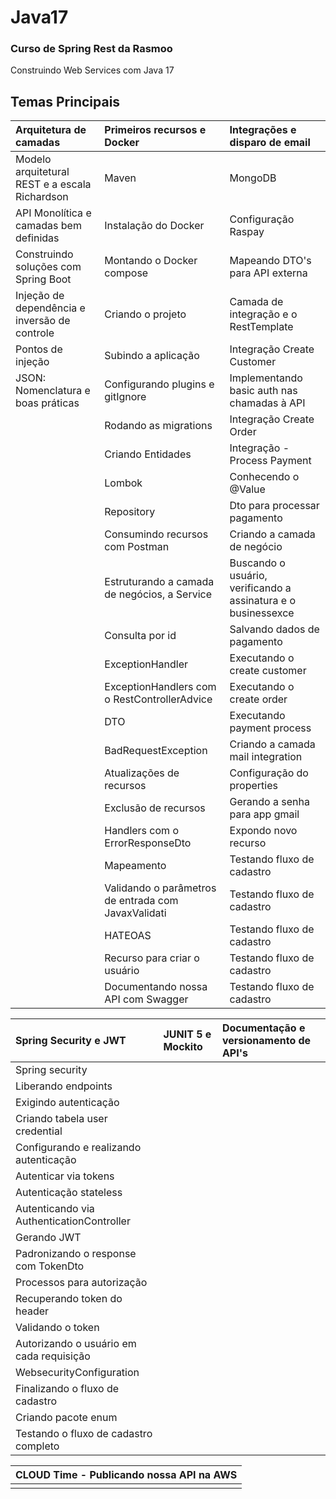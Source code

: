 # Java17
### Curso de Spring Rest da Rasmoo
 Construindo Web Services com Java 17
</br>

## Temas Principais
|       Arquitetura de camadas                                               |       Primeiros recursos e Docker                        |       Integrações e disparo de email                               |
|       :--                                                                  |       :--                                                |       :--                                                          |
|       Modelo arquitetural REST e a escala Richardson                       |       Maven                                              |       MongoDB                                                      |
|       API Monolítica e camadas bem definidas                               |       Instalação do Docker                               |       Configuração Raspay                                          |
|       Construindo soluções com Spring Boot                                 |       Montando o Docker compose                          |       Mapeando DTO's para API externa                              |
|       Injeção de dependência e inversão de controle                        |       Criando o projeto                                  |       Camada de integração e o RestTemplate                        |
|       Pontos de injeção                                                    |       Subindo a aplicação                                |       Integração Create Customer                                   |
|       JSON: Nomenclatura e boas práticas                                   |       Configurando plugins e gitIgnore                   |       Implementando basic auth nas chamadas à API                  |
|                                                                            |       Rodando as migrations                              |       Integração Create Order                                      |
|                                                                            |       Criando Entidades                                  |       Integração - Process Payment                                 |
|                                                                            |       Lombok                                             |       Conhecendo o @Value                                          |
|                                                                            |       Repository                                         |       Dto para processar pagamento                                 |
|                                                                            |       Consumindo recursos com Postman                    |       Criando a camada de negócio                                  |
|                                                                            |       Estruturando a camada de negócios, a Service       |       Buscando o usuário, verificando a assinatura e o businessexce|
|                                                                            |       Consulta por id                                    |       Salvando dados de pagamento                                  |
|                                                                            |       ExceptionHandler                                   |       Executando o create customer                                 |
|                                                                            |       ExceptionHandlers com o RestControllerAdvice       |       Executando o create order                                    |
|                                                                            |       DTO                                                |       Executando payment process                                   |
|                                                                            |       BadRequestException                                |       Criando a camada mail integration                            |
|                                                                            |       Atualizações de recursos                           |       Configuração do properties                                   |
|                                                                            |       Exclusão de recursos                               |       Gerando a senha para app gmail                               |
|                                                                            |       Handlers com o ErrorResponseDto                    |       Expondo novo recurso                                         |
|                                                                            |       Mapeamento                                         |       Testando fluxo de cadastro                                   |
|                                                                            |       Validando o parâmetros de entrada com JavaxValidati|       Testando fluxo de cadastro                                   |
|                                                                            |       HATEOAS                                            |       Testando fluxo de cadastro                                   |
|                                                                            |       Recurso para criar o usuário                       |       Testando fluxo de cadastro                                   |
|                                                                            |       Documentando nossa API com Swagger                 |       Testando fluxo de cadastro                                   |

|       Spring Security e JWT                                                |       JUNIT 5 e Mockito                                  |       Documentação e versionamento de API's                        |
|       :--                                                                  |       :--                                                |       :--                                                          |
|       Spring security                                                      |                                                          |                                                                    |
|       Liberando endpoints                                                  |                                                          |                                                                    |
|       Exigindo autenticação                                                |                                                          |                                                                    |
|       Criando tabela user credential                                       |                                                          |                                                                    |
|       Configurando e realizando autenticação                               |                                                          |                                                                    |
|       Autenticar via tokens                                                |                                                          |                                                                    |
|       Autenticação stateless                                               |                                                          |                                                                    |
|       Autenticando via AuthenticationController                            |                                                          |                                                                    |
|       Gerando JWT                                                          |                                                          |                                                                    |
|       Padronizando o response com TokenDto                                 |                                                          |                                                                    |
|       Processos para autorização                                           |                                                          |                                                                    |
|       Recuperando token do header                                          |                                                          |                                                                    |
|       Validando o token                                                    |                                                          |                                                                    |
|       Autorizando o usuário em cada requisição                             |                                                          |                                                                    |
|       WebsecurityConfiguration					     |                                                          |                                                                    |
|       Finalizando o fluxo de cadastro                                      |                                                          |                                                                    |
|       Criando pacote enum                                                  |                                                          |                                                                    |
|       Testando o fluxo de cadastro completo                                |                                                          |                                                                    |

|       CLOUD Time - Publicando nossa API na AWS                             |
|       :--                                                                  |
|                                                                            |
